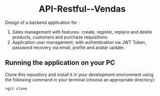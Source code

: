 <h1 align="center"> API-Restful--Vendas </h1>

Design of a backend application for :<br>
1. Sales management with features- create, register, replace and delete products, customers and purchase requisitions <br>
2. Application user management, with authentication via JWT Token, password recovery via email, profile and avatar update.

<h2> Running the application on your PC </h2>
Clone this repository and install it in your development environment using the following command in your terminal (choose an appropriate directory):

```
>git clone
```

